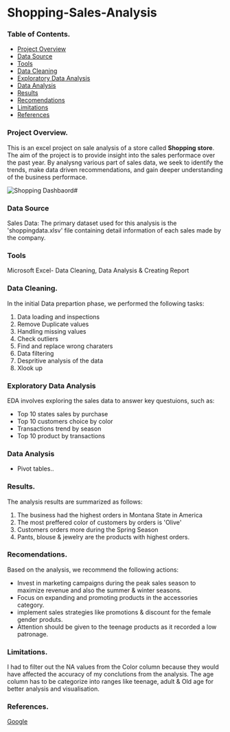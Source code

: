 # Shopping-Sales-Analysis

### Table of Contents.

- [Project Overview](#project-overview)
- [Data Source](#data-source)
- [Tools](#tools)
- [Data Cleaning](#data-cleaning)
- [Exploratory Data Analysis](#exploratory-data-analysis)
- [Data Analysis](#data-analysis)
- [Results](#results)
- [Recomendations](#recomendations)
- [Limitations](#limitations)
- [References](#references)

### Project Overview.

This is an excel project on sale analysis of a store called **Shopping store**.  
The aim of the project is to provide insight into the sales performace over the past year. By analysng various part of sales data, we seek to identify the trends, make data driven recommendations, and gain deeper understanding of the business performace.


![Shopping Dashbaord#](https://github.com/kdm1411/Shopping-Sales-Analysis/assets/150349346/60413881-066b-4d9e-b2d4-3a4b6a597b81)



### Data Source

Sales Data: The primary dataset used for this analysis is the 'shoppingdata.xlsv' file containing detail information of each sales made by the company.

### Tools

Microsoft Excel- Data Cleaning, Data Analysis & Creating Report

### Data Cleaning.

In the initial Data prepartion phase, we performed the following tasks:

1. Data loading and inspections
2. Remove Duplicate values
3. Handling missing values
4. Check outliers
5. Find and replace wrong charaters
6. Data filtering
7. Despritive analysis of the data
8. Xlook up

### Exploratory Data Analysis

EDA involves exploring the sales data to answer key questuions, such as:

- Top 10 states sales by purchase
- Top 10 customers choice by color 
- Transactions trend by season
- Top 10 product by transactions

### Data Analysis

- Pivot tables..

 ### Results.

 The analysis results are summarized as follows:
 1. The business had the highest orders in Montana State in America
 2. The most preffered color of customers by orders is 'Olive'
 3. Customers orders more during the Spring Season
 4. Pants, blouse & jewelry are the products with highest orders.

### Recomendations.

Based on the analysis, we recommend the following actions:

- Invest in marketing campaigns during the peak sales season to maximize revenue and also the summer & winter seasons.
- Focus on expanding and promoting products in the accessories category.
- implement sales strategies like promotions & discount for the female gender produts.
- Attention should be given to the teenage products as it recorded a low patronage.

### Limitations.

I had to filter out the NA values from the Color column because they would have affected the accuracy of my conclutions from the analysis. The age column has to be categorize into ranges like teenage, adult & Old age for better analysis and visualisation.

### References.

[Google](http://google.com)
